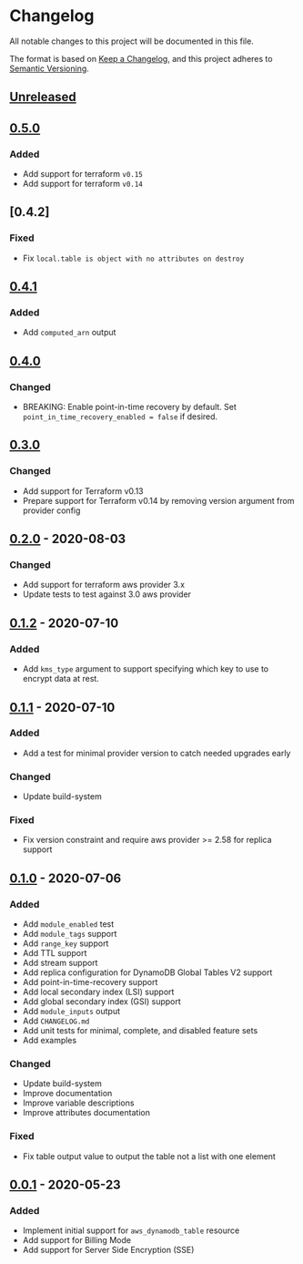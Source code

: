 # Changelog

All notable changes to this project will be documented in this file.

The format is based on [Keep a Changelog](https://keepachangelog.com/en/1.0.0/),
and this project adheres to [Semantic Versioning](https://semver.org/spec/v2.0.0.html).

## [Unreleased]

## [0.5.0]

### Added

- Add support for terraform `v0.15`
- Add support for terraform `v0.14`
## [0.4.2]

### Fixed

- Fix `local.table is object with no attributes on destroy`

## [0.4.1]

### Added

- Add `computed_arn` output

## [0.4.0]

### Changed

- BREAKING: Enable point-in-time recovery by default. Set `point_in_time_recovery_enabled = false` if desired.

## [0.3.0]

### Changed

- Add support for Terraform v0.13
- Prepare support for Terraform v0.14 by removing version argument from provider config

## [0.2.0] - 2020-08-03

### Changed

- Add support for terraform aws provider 3.x
- Update tests to test against 3.0 aws provider

## [0.1.2] - 2020-07-10

### Added

- Add `kms_type` argument to support specifying which key to use to encrypt data at rest.

## [0.1.1] - 2020-07-10

### Added

- Add a test for minimal provider version to catch needed upgrades early

### Changed

- Update build-system

### Fixed

- Fix version constraint and require aws provider >= 2.58 for replica support

## [0.1.0] - 2020-07-06

### Added

- Add `module_enabled` test
- Add `module_tags` support
- Add `range_key` support
- Add TTL support
- Add stream support
- Add replica configuration for DynamoDB Global Tables V2 support
- Add point-in-time-recovery support
- Add local secondary index (LSI) support
- Add global secondary index (GSI) support
- Add `module_inputs` output
- Add `CHANGELOG.md`
- Add unit tests for minimal, complete, and disabled feature sets
- Add examples

### Changed

- Update build-system
- Improve documentation
- Improve variable descriptions
- Improve attributes documentation

### Fixed

- Fix table output value to output the table not a list with one element

## [0.0.1] - 2020-05-23

### Added

- Implement initial support for `aws_dynamodb_table` resource
- Add support for Billing Mode
- Add support for Server Side Encryption (SSE)

<!-- markdown-link-check-disable -->

[unreleased]: https://github.com/mineiros-io/terraform-module-template/compare/v0.5.0...HEAD
[0.5.0]: https://github.com/mineiros-io/terraform-module-template/compare/v0.4.1...v0.5.0

<!-- markdown-link-check-disabled -->

[0.4.1]: https://github.com/mineiros-io/terraform-module-template/compare/v0.4.0...v0.4.1
[0.4.0]: https://github.com/mineiros-io/terraform-module-template/compare/v0.3.0...v0.4.0
[0.3.0]: https://github.com/mineiros-io/terraform-module-template/compare/v0.2.0...v0.3.0
[0.2.0]: https://github.com/mineiros-io/terraform-module-template/compare/v0.1.2...v0.2.0
[0.1.2]: https://github.com/mineiros-io/terraform-module-template/compare/v0.1.1...v0.1.2
[0.1.1]: https://github.com/mineiros-io/terraform-module-template/compare/v0.1.0...v0.1.1
[0.1.0]: https://github.com/mineiros-io/terraform-module-template/compare/v0.0.1...v0.1.0
[0.0.1]: https://github.com/mineiros-io/terraform-module-template/releases/tag/v0.0.1
